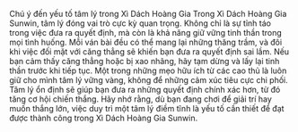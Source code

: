 Chú ý đến yếu tố tâm lý trong Xì Dách Hoàng Gia
Trong Xì Dách Hoàng Gia Sunwin, tâm lý đóng vai trò cực kỳ quan trọng. Không chỉ là sự tỉnh táo trong việc đưa ra quyết định, mà còn là khả năng giữ vững tinh thần trong mọi tình huống. Mỗi ván bài đều có thể mang lại những thăng trầm, và đôi khi việc đối mặt với căng thẳng sẽ khiến bạn đưa ra quyết định sai lầm.
Nếu bạn cảm thấy căng thẳng hoặc bị xao nhãng, hãy tạm dừng và lấy lại tinh thần trước khi tiếp tục. Một trong những mẹo hữu ích từ các cao thủ là luôn giữ cho mình tâm lý vững vàng, không để những cảm xúc tiêu cực chi phối. Tâm lý ổn định sẽ giúp bạn đưa ra những quyết định chính xác hơn, từ đó tăng cơ hội chiến thắng.
Hãy nhớ rằng, dù bạn đang chơi để giải trí hay muốn thắng lớn, việc duy trì một tâm lý điềm tĩnh là yếu tố cần thiết để đạt được thành công trong Xì Dách Hoàng Gia Sunwin.
